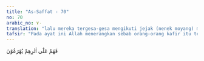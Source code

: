 ```yaml
---
title: "As-Saffat - 70"
no: 70
arabic_no: ٧٠
translation: "lalu mereka tergesa-gesa mengikuti jejak (nenek moyang) mereka."
tafsir: "Pada ayat ini Allah menerangkan sebab orang-orang kafir itu terjerumus ke dalam penderitaan azab yang sangat berat. Yaitu bahwa mereka sesudah mendengar seruan yang disampaikan Nabi Muhammad saw, benar-benar mengetahui dan menyadari kesesatan nenek moyang mereka tanpa mengindahkan peringatan Rasulullah saw. Mereka terlalu terburu-buru dan fanatik mengikuti nenek moyang sehingga pikiran yang sehat dikesampingkan, seolah-olah mereka tidak sempat merenungkan peringatan-peringatan Rasul.\n\nKelakuan demikian itu sangat tercela karena tidak saja merugikan bagi pelakunya tetapi juga generasi-generasi yang hidup berikutnya. Kemunduran dan kehancuran akan menimpa umat, bilamana daya berpikir dan berprakarsa tidak berkembang pada mereka. Kebahagiaan akan dapat dicapai bilamana umat itu terus-menerus mengembangkan daya berpikir mereka dengan pengamatan dan penelitian kehidupan spiritual dan material."
---
```

فَهُمْ عَلٰٓى اٰثٰرِهِمْ يُهْرَعُوْنَ